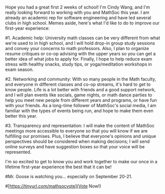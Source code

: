 

Hope you had a great first 2 weeks of school! I'm Cindy Wang, and I'm really looking forward to working with you and MathSoc this year. I am already an academic rep for software engineering and have led several clubs in high school. Memes aside, here's what I'd like to do to improve our first-year experience:

#1. Academic help: 
University math classes can be very different from what we're used to in high school, and I will hold drop-in group study sessions and convey your concerns to math professors. Also, I plan to organize resume critiques or co-op advising with the upper years so you can get a better idea of what jobs to apply for. Finally, I hope to help reduce exam stress with healthy snacks, study tips, or yoga/meditation workshops in exam season.

#2. Networking and community: 
With so many people in the Math faculty, and everyone in different classes and co-op streams, it's hard to get to know people. Life is a lot better with friends and a good support network, and I will plan events like socials, game nights, or math dance parties to help you meet new people from different years and programs, or have fun with your friends. As a long-time follower of MathSoc's social media, I am familiar with the types of events being run, and hope to make them even better this year.

#3. Transparency and representation: 
I will make the content of MathSoc meetings more accessible to everyone so that you will know if we are fulfilling our promises. Plus, I believe that everyone's opinions and unique perspectives should be considered when making decisions; I will send online surveys and have suggestion boxes so that your voice will be represented.

I'm so excited to get to know you and work together to make our once in a lifetime first-year experience the best that it can be!

#Mr. Goose is watching you... especially on September 20-21.

#[https://tinyurl.com/mathsocvote](Vote Now!)



